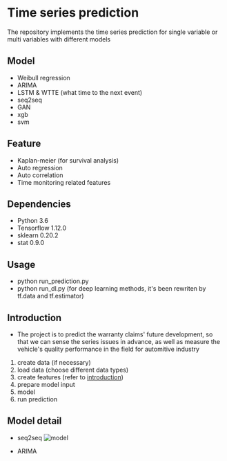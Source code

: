 # Time series prediction

The repository implements the time series prediction for single variable or multi variables with different models

## Model
- Weibull regression
- ARIMA
- LSTM & WTTE (what time to the next event)
- seq2seq
- GAN
- xgb
- svm

## Feature
- Kaplan-meier (for survival analysis)
- Auto regression
- Auto correlation
- Time monitoring related features

## Dependencies
- Python 3.6
- Tensorflow 1.12.0
- sklearn 0.20.2
- stat 0.9.0

## Usage
- python run_prediction.py
- python run_dl.py (for deep learning methods, it's been rewriten by tf.data and tf.estimator)

## Introduction
- The project is to predict the warranty claims' future development, so that we can sense the series issues in advance, as well as measure the vehicle's quality performance in the field for automitive industry
1. create data (if necessary)
2. load data (choose different data types)
3. create features (refer to [introduction](https://github.com/LongxingTan/Time_series_prediction/blob/master/create_features_intro.ipynb))
4. prepare model input
5. model
6. run prediction

## Model detail
- seq2seq
![model](https://github.com/LongxingTan/Time_series_prediction/blob/master/image/seq2seq.png)

- ARIMA